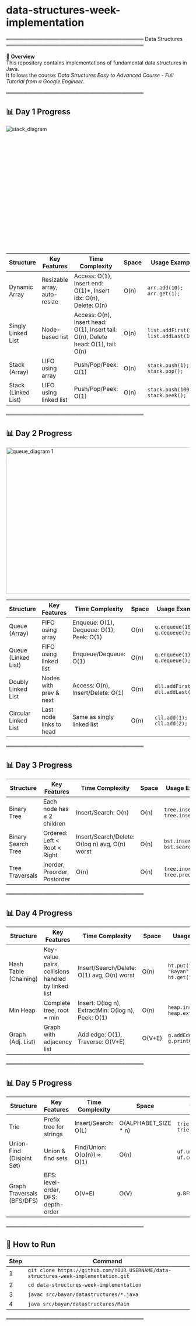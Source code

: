 # data-structures-week-implementation

══════════════════════════════════════ Data Structures ══════════════════════════════════════

📌 **Overview**  
This repository contains implementations of fundamental data structures in Java.  
It follows the course: *Data Structures Easy to Advanced Course - Full Tutorial from a Google Engineer*.  

══════════════════════════════════════

## 📊 Day 1 Progress
![stack_diagram](https://github.com/user-attachments/assets/a8def8c4-1020-4e53-8e24-4180c6ccfaf3)<svg viewBox="0 0 800 500" xmlns="http://www.w3.org/2000/svg">
  

| Structure            | Key Features | Time Complexity | Space | Usage Example |
|----------------------|--------------|-----------------|-------|---------------|
| Dynamic Array        | Resizable array, auto-resize | Access: O(1), Insert end: O(1)*, Insert idx: O(n), Delete: O(n) | O(n) | `arr.add(10); arr.get(1);` |
| Singly Linked List   | Node-based list | Access: O(n), Insert head: O(1), Insert tail: O(n), Delete head: O(1), tail: O(n) | O(n) | `list.addFirst(5); list.addLast(10);` |
| Stack (Array)        | LIFO using array | Push/Pop/Peek: O(1) | O(n) | `stack.push(1); stack.pop();` |
| Stack (Linked List)  | LIFO using linked list | Push/Pop/Peek: O(1) | O(n) | `stack.push(100); stack.peek();` |

══════════════════════════════════════

## 📊 Day 2 Progress

<img width="800" height="400" alt="queue_diagram 1" src="https://github.com/user-attachments/assets/8c6ef71f-73a2-4bc4-8030-4633a6f441c2" />

| Structure              | Key Features | Time Complexity | Space | Usage Example |
|------------------------|--------------|-----------------|-------|---------------|
| Queue (Array)          | FIFO using array | Enqueue: O(1), Dequeue: O(1), Peek: O(1) | O(n) | `q.enqueue(10); q.dequeue();` |
| Queue (Linked List)    | FIFO using linked list | Enqueue/Dequeue: O(1) | O(n) | `q.enqueue(1); q.dequeue();` |
| Doubly Linked List     | Nodes with prev & next | Access: O(n), Insert/Delete: O(1) | O(n) | `dll.addFirst(3); dll.addLast(7);` |
| Circular Linked List   | Last node links to head | Same as singly linked list | O(n) | `cll.add(1); cll.add(2);` |

══════════════════════════════════════

## 📊 Day 3 Progress

| Structure              | Key Features | Time Complexity | Space | Usage Example |
|------------------------|--------------|-----------------|-------|---------------|
| Binary Tree            | Each node has ≤ 2 children | Insert/Search: O(n) | O(n) | `tree.insert(10); tree.insert(20);` |
| Binary Search Tree     | Ordered: Left < Root < Right | Insert/Search/Delete: O(log n) avg, O(n) worst | O(n) | `bst.insert(50); bst.search(30);` |
| Tree Traversals        | Inorder, Preorder, Postorder | O(n) | O(n) | `tree.inorder(); tree.preorder();` |

══════════════════════════════════════

## 📊 Day 4 Progress

| Structure              | Key Features | Time Complexity | Space | Usage Example |
|------------------------|--------------|-----------------|-------|---------------|
| Hash Table (Chaining)  | Key-value pairs, collisions handled by linked list | Insert/Search/Delete: O(1) avg, O(n) worst | O(n) | `ht.put("name", "Bayan"); ht.get("name");` |
| Min Heap               | Complete tree, root = min | Insert: O(log n), ExtractMin: O(log n), Peek: O(1) | O(n) | `heap.insert(3); heap.extractMin();` |
| Graph (Adj. List)      | Graph with adjacency list | Add edge: O(1), Traverse: O(V+E) | O(V+E) | `g.addEdge(0,1); g.printGraph();` |

══════════════════════════════════════

## 📊 Day 5 Progress

| Structure              | Key Features | Time Complexity | Space | Usage Example |
|------------------------|--------------|-----------------|-------|---------------|
| Trie                   | Prefix tree for strings | Insert/Search: O(L) | O(ALPHABET_SIZE * n) | `trie.insert("apple"); trie.contains("apple");` |
| Union-Find (Disjoint Set) | Union & find sets | Find/Union: O(α(n)) ≈ O(1) | O(n) | `uf.unify(0,1); uf.connected(0,1);` |
| Graph Traversals (BFS/DFS) | BFS: level-order, DFS: depth-order | O(V+E) | O(V) | `g.BFS(0); g.DFS(0);` |

══════════════════════════════════════

## 🚀 How to Run

| Step | Command |
|------|----------|
| 1 | `git clone https://github.com/YOUR_USERNAME/data-structures-week-implementation.git` |
| 2 | `cd data-structures-week-implementation` |
| 3 | `javac src/bayan/datastructures/*.java` |
| 4 | `java src/bayan/datastructures/Main` |

══════════════════════════════════════
